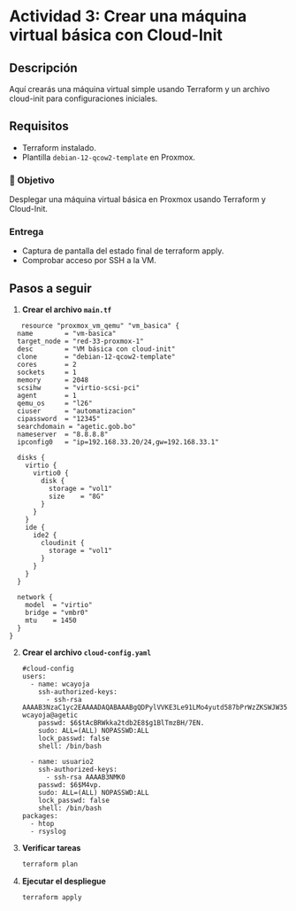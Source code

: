 # Actividad 3: Crear una máquina virtual básica con Cloud-Init

## Descripción
Aquí crearás una máquina virtual simple usando Terraform y un archivo cloud-init para configuraciones iniciales.

## Requisitos
- Terraform instalado.
- Plantilla `debian-12-qcow2-template` en Proxmox.

### 🎯 Objetivo
Desplegar una máquina virtual básica en Proxmox usando Terraform y Cloud-Init.

### Entrega
- Captura de pantalla del estado final de terraform apply.
- Comprobar acceso por SSH a la VM.

## Pasos a seguir

1. **Crear el archivo `main.tf`**
```hcl
   resource "proxmox_vm_qemu" "vm_basica" {
  name        = "vm-basica"
  target_node = "red-33-proxmox-1"
  desc        = "VM básica con cloud-init"
  clone       = "debian-12-qcow2-template"
  cores       = 2
  sockets     = 1
  memory      = 2048
  scsihw      = "virtio-scsi-pci"
  agent       = 1
  qemu_os     = "l26"
  ciuser      = "automatizacion"
  cipassword  = "12345"
  searchdomain = "agetic.gob.bo"
  nameserver  = "8.8.8.8"
  ipconfig0   = "ip=192.168.33.20/24,gw=192.168.33.1"

  disks {
    virtio {
      virtio0 {
        disk {
          storage = "vol1"
          size    = "8G"
        }
      }
    }
    ide {
      ide2 {
        cloudinit {
          storage = "vol1"
        }
      }
    }
  }

  network {
    model  = "virtio"
    bridge = "vmbr0"
    mtu    = 1450
  }
}
```

2. **Crear el archivo `cloud-config.yaml`**
   ```hcl
   #cloud-config
   users:
     - name: wcayoja
       ssh-authorized-keys:
         - ssh-rsa AAAAB3NzaC1yc2EAAAADAQABAAABgQDPylVVKE3Le91LMo4yutd587bPrWzZKSWJW35L4sHyp9H5xkcu5bb0fwFGEkxbegCnZNQHyiWJWpdaZOVPJhMNU27x+DkrmzFZNaO2ZGndTEUr/ENuFdSMK0= wcayoja@agetic
       passwd: $6$tAcBRWkka2tdb2E8$g1BlTmzBH/7EN.
       sudo: ALL=(ALL) NOPASSWD:ALL
       lock_passwd: false
       shell: /bin/bash

     - name: usuario2
       ssh-authorized-keys:
         - ssh-rsa AAAAB3NMK0
       passwd: $6$M4vp.
       sudo: ALL=(ALL) NOPASSWD:ALL
       lock_passwd: false
       shell: /bin/bash
   packages:
     - htop
     - rsyslog
   ```

3. **Verificar tareas**
   ```bash
   terraform plan
   ```
   
4. **Ejecutar el despliegue**
   ```bash
   terraform apply
   ```

